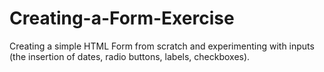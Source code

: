 # Creating-a-Form-Exercise
Creating a simple HTML Form from scratch and experimenting with inputs (the insertion of dates, radio buttons, labels, checkboxes).
